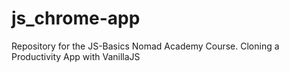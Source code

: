 # js_chrome-app

Repository for the JS-Basics Nomad Academy Course. Cloning a Productivity App with VanillaJS

